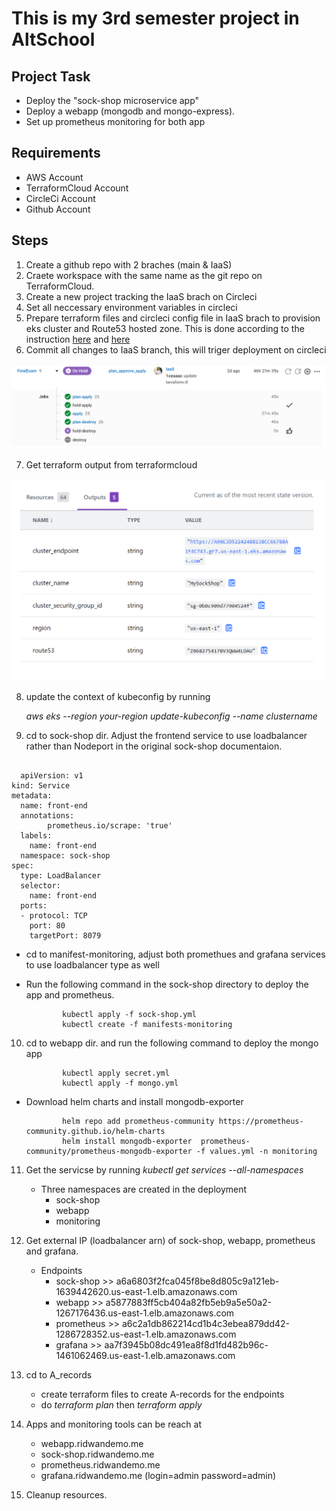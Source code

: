 # This is my 3rd semester project in AltSchool
## Project Task
- Deploy the "sock-shop microservice app"
- Deploy a webapp (mongodb and mongo-express).
- Set up prometheus monitoring for both app

## Requirements
- AWS Account
- TerraformCloud Account
- CircleCi Account
- Github Account

## Steps
1. Create a github repo with 2 braches (main & IaaS)
2. Craete workspace with the same name as the git repo on TerraformCloud.
3. Create a new project tracking the IaaS brach on Circleci
4. Set all neccessary environment variables in circleci
5. Prepare terraform files and circleci config file in IaaS brach to provision eks cluster and Route53 hosted zone. This is done according to the instruction [here](https://developer.hashicorp.com/terraform/tutorials/automation/circle-ci) and [here](https://developer.hashicorp.com/terraform/tutorials/kubernetes/eks)
6. Commit all changes to IaaS branch, this will triger deployment on circleci  

  ![circleci](asset/circleci.png)

7. Get terraform output from terraformcloud  
  
  ![terraformCloud](asset/terraformCloud.png)

8. update the context of kubeconfig by running  
    
    _aws eks --region your-region update-kubeconfig --name clustername_ 

9. cd to sock-shop dir. Adjust the frontend service to use loadbalancer rather than Nodeport in the original sock-shop documentaion.

```

  apiVersion: v1
kind: Service
metadata:
  name: front-end
  annotations:
        prometheus.io/scrape: 'true'
  labels:
    name: front-end
  namespace: sock-shop
spec:
  type: LoadBalancer
  selector:
    name: front-end
  ports:
  - protocol: TCP
    port: 80
    targetPort: 8079

```
  - cd to manifest-monitoring, adjust both promethues and grafana services to use loadbalancer type as well

  - Run the following command in the sock-shop directory to deploy the app and prometheus.  
           
                kubectl apply -f sock-shop.yml  
                kubectl create -f manifests-monitoring
 
10. cd to webapp dir. and run the following command to deploy the mongo app  

                kubectl apply secret.yml  
                kubectl apply -f mongo.yml
   
  - Download helm charts and install mongodb-exporter
            
                helm repo add prometheus-community https://prometheus-community.github.io/helm-charts  
                helm install mongodb-exporter  prometheus-community/prometheus-mongodb-exporter -f values.yml -n monitoring

11. Get the servicse by running _kubectl get services --all-namespaces_
    - Three namespaces are created in the deployment
       - sock-shop
       - webapp
       - monitoring

12. Get external IP (loadbalancer arn) of sock-shop, webapp, prometheus and grafana.
    - Endpoints
       - sock-shop >> a6a6803f2fca045f8be8d805c9a121eb-1639442620.us-east-1.elb.amazonaws.com
       - webapp >> a5877883ff5cb404a82fb5eb9a5e50a2-1267176436.us-east-1.elb.amazonaws.com
       - prometheus >> a6c2a1db862214cd1b4c3ebea879dd42-1286728352.us-east-1.elb.amazonaws.com
       - grafana >> aa7f3945b08dc491ea8f8d1fd482b96c-1461062469.us-east-1.elb.amazonaws.com

13. cd to A_records
    - create terraform files to create A-records for the endpoints
    - do _terraform plan_ then _terraform apply_

14. Apps and monitoring tools can be reach at
    - webapp.ridwandemo.me
    - sock-shop.ridwandemo.me
    - prometheus.ridwandemo.me
    - grafana.ridwandemo.me (login=admin password=admin) 

15. Cleanup resources.

